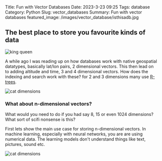Title: Fun with Vector Databases
Date: 2023-3-23 09:25
Tags: database
Category: Python
Slug: vector_databases
Summary: Fun with vector databases
featured_image: /images/vector_database/isthisadb.jpg

## The best place to store you favourite kinds of data

![king queen]({static}/images/vector_database/isthisadb.jpg)  

A while ago I was reading up on how databases work with native geospatial datatypes, basically lat/lon pairs, 2 dimensional vectors. This then lead on to adding altitude and time, 3 and 4 dimensional vectors. How does the indexing and search work with these? for 2 and 3 dimensions many use [R-trees](https://en.wikipedia.org/wiki/R-tree).

![cat dimensions]({static}/images/vector_database/cat_dimensions.jpg)  

### What about n-dimensional vectors?
What would you need to do if you had say 8, 15 or even 1024 dimensions? What sort of scifi nonsense is this?

First lets show the main use case for storing n-dimensional vectors. In machine learning, especially with neural networks, you are are using numerical data. The learning models don't understand things like text, pictures, sound etc.

![cat dimensions]({static}/images/vector_database/king_queen.png)  
